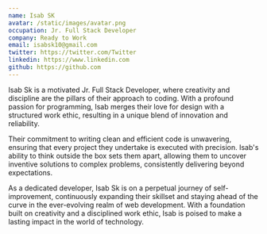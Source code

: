 ```yaml
---
name: Isab SK
avatar: /static/images/avatar.png
occupation: Jr. Full Stack Developer 
company: Ready to Work 
email: isabsk10@gmail.com
twitter: https://twitter.com/Twitter
linkedin: https://www.linkedin.com
github: https://github.com
---
```


Isab Sk is a motivated Jr. Full Stack Developer, where creativity and discipline are the pillars of their approach to coding. With a profound passion for programming, Isab merges their love for design with a structured work ethic, resulting in a unique blend of innovation and reliability.

Their commitment to writing clean and efficient code is unwavering, ensuring that every project they undertake is executed with precision. Isab's ability to think outside the box sets them apart, allowing them to uncover inventive solutions to complex problems, consistently delivering beyond expectations.

As a dedicated developer, Isab Sk is on a perpetual journey of self-improvement, continuously expanding their skillset and staying ahead of the curve in the ever-evolving realm of web development. With a foundation built on creativity and a disciplined work ethic, Isab is poised to make a lasting impact in the world of technology.